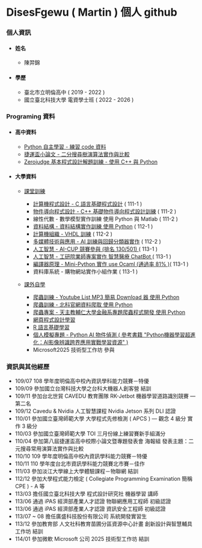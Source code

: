 # DisesFgewu ( Martin ) 個人 github

### 個人資訊

- #### 姓名
  - 陳羿錦
- #### 學歷
  - 臺北市立明倫高中 ( 2019 - 2022 )
  - 國立臺北科技大學 電資學士班 ( 2022 - 2026 )

### Programing 資料

- #### 高中資料

    - [Python 自主學習 - 練習 code 資料]( "https://github.com/Disesfgewu/Self-Projects-Data/tree/master/%E9%AB%98%E4%B8%AD/Python%20%E8%87%AA%E4%B8%BB%E5%AD%B8%E7%BF%92/Code%20%E8%B3%87%E6%96%99" )
    - [捷運盃小論文 - 二分搜尋樹演算法實作與比較]( "https://github.com/Disesfgewu/Self-Projects-Data/tree/master/%E9%AB%98%E4%B8%AD/Python%20%E8%87%AA%E4%B8%BB%E5%AD%B8%E7%BF%92/%E6%8D%B7%E9%81%8B%E7%9B%83%E5%B0%8F%E8%AB%96%E6%96%87" )
    - [Zerojudge 基本程式設計解題訓練 - 使用 C++ 與 Python ]( "https://github.com/Disesfgewu/Self-Projects-Data/tree/master/%E9%AB%98%E4%B8%AD/%E8%A7%A3%E9%A1%8C/zerojudge/Code" )

- #### 大學資料

    - [課堂訓練]( "https://github.com/Disesfgewu/Self-Projects-Data/tree/master/%E5%A4%A7%E5%AD%B8/%E7%A8%8B%E5%BC%8F%E8%A8%AD%E8%A8%88/%E8%AA%B2%E5%A0%82%E8%A8%93%E7%B7%B4" )
      - [計算機程式設計 - C 語言基礎程式設計]( "https://github.com/Disesfgewu/Self-Projects-Data/tree/master/%E5%A4%A7%E5%AD%B8/%E7%A8%8B%E5%BC%8F%E8%A8%AD%E8%A8%88/%E8%AA%B2%E5%A0%82%E8%A8%93%E7%B7%B4/%E8%A8%88%E7%AE%97%E6%A9%9F%E7%A8%8B%E5%BC%8F%E8%A8%AD%E8%A8%88" ) ( 111-1 )
      - [物件導向程式設計 - C++ 基礎物件導向程式設計訓練]( "https://github.com/Disesfgewu/Self-Projects-Data/tree/master/%E5%A4%A7%E5%AD%B8/%E7%A8%8B%E5%BC%8F%E8%A8%AD%E8%A8%88/%E8%AA%B2%E5%A0%82%E8%A8%93%E7%B7%B4/%E7%89%A9%E4%BB%B6%E5%B0%8E%E5%90%91%E7%A8%8B%E5%BC%8F%E8%A8%AD%E8%A8%88" ) ( 111-2 )
      - 線性代數 - 數學模型實作訓練 使用 Python 與 Matlab ( 111-2 )
      - [資料結構 - 資料結構實作訓練 使用 Python]( "https://github.com/Disesfgewu/Self-Projects-Data/tree/master/%E5%A4%A7%E5%AD%B8/%E7%A8%8B%E5%BC%8F%E8%A8%AD%E8%A8%88/%E8%AA%B2%E5%A0%82%E8%A8%93%E7%B7%B4/%E8%B3%87%E6%96%99%E7%B5%90%E6%A7%8B" ) ( 112-1 )
      - [計算機組織 - VHDL 訓練]("https://github.com/Disesfgewu/Self-Projects-Data/tree/master/%E5%A4%A7%E5%AD%B8/%E7%A8%8B%E5%BC%8F%E8%A8%AD%E8%A8%88/%E8%AA%B2%E5%A0%82%E8%A8%93%E7%B7%B4/%E8%A8%88%E7%AE%97%E6%A9%9F%E7%B5%84%E7%B9%94/VHDL") ( 112-2 )
      - [多媒體技術與應用 - AI 訓練與回歸分類器實作]("https://github.com/Disesfgewu/Self-Projects-Data/tree/master/%E5%A4%A7%E5%AD%B8/%E7%A8%8B%E5%BC%8F%E8%A8%AD%E8%A8%88/%E8%AA%B2%E5%A0%82%E8%A8%93%E7%B7%B4/%E5%A4%9A%E5%AA%92%E9%AB%94%E6%8A%80%E8%A1%93%E8%88%87%E6%87%89%E7%94%A8") ( 112-2 ) 
      - [人工智慧 - AI-CUP 競賽參與 (排名 130/501) ]("https://github.com/Disesfgewu/Project/tree/martin") ( 113-1 )
      - [人工智慧 - 工研院業師專案實作 智慧醫療 ChatBot ]("https://github.com/Disesfgewu/Self-Projects-Data/tree/master/%E5%A4%A7%E5%AD%B8/%E7%A8%8B%E5%BC%8F%E8%A8%AD%E8%A8%88/%E8%AA%B2%E5%A0%82%E8%A8%93%E7%B7%B4/%E4%BA%BA%E5%B7%A5%E6%99%BA%E6%85%A7/%E5%B7%A5%E7%A0%94%E9%99%A2%E6%A5%AD%E5%B8%AB%E5%B0%88%E6%A1%88/chatbot")( 113-1 )
      - [編譯器原理 - Mini-Python 實作 use Ocaml (通過率 81% )]("https://github.com/Disesfgewu/Self-Projects-Data/tree/master/%E5%A4%A7%E5%AD%B8/%E7%A8%8B%E5%BC%8F%E8%A8%AD%E8%A8%88/%E8%AA%B2%E5%A0%82%E8%A8%93%E7%B7%B4/%E7%B7%A8%E8%AD%AF%E5%99%A8%E5%8E%9F%E7%90%86/Project")( 113-1 )
      - 資料庫系統 - 購物網站實作小組作業 ( 113-1 )

    - [課外自學]( "https://github.com/Disesfgewu/Self-Projects-Data/tree/master/%E5%A4%A7%E5%AD%B8/%E7%A8%8B%E5%BC%8F%E8%A8%AD%E8%A8%88/%E8%AA%B2%E5%A4%96%E8%87%AA%E5%AD%B8" )
      - [爬蟲訓練 - Youtube List MP3 簡易 Download 器 使用 Python]( "https://github.com/Disesfgewu/Self-Projects-Data/tree/master/%E5%A4%A7%E5%AD%B8/%E7%A8%8B%E5%BC%8F%E8%A8%AD%E8%A8%88/%E8%AA%B2%E5%A4%96%E8%87%AA%E5%AD%B8/%E7%88%AC%E8%9F%B2%E8%A8%93%E7%B7%B4%20-%20Youtube%20MP3%20download%20%E7%89%A9%E4%BB%B6%E5%AF%A6%E4%BD%9C/src" )
      - [爬蟲訓練 - 北科官網資料爬取 使用 Python]( "https://github.com/Disesfgewu/Self-Projects-Data/tree/master/%E5%A4%A7%E5%AD%B8/%E7%A8%8B%E5%BC%8F%E8%A8%AD%E8%A8%88/%E8%AA%B2%E5%A4%96%E8%87%AA%E5%AD%B8/%E7%88%AC%E8%9F%B2%E8%A8%93%E7%B7%B4%20-%20%E5%8C%97%E7%A7%91%E5%AE%98%E7%B6%B2%E8%B3%87%E6%96%99" )
      - [爬蟲專案 - 天主教輔仁大學金融系專題爬蟲程式開發 使用 Python]( "https://github.com/Disesfgewu/Self-Projects-Data/tree/master/%E5%A4%A7%E5%AD%B8/%E7%A8%8B%E5%BC%8F%E8%A8%AD%E8%A8%88/%E8%AA%B2%E5%A4%96%E8%87%AA%E5%AD%B8/%E5%8D%94%E7%99%BC%E5%B0%88%E6%A1%88%20-%20%E8%BC%94%E5%A4%A7%E9%87%91%E8%9E%8D" )
      - [網頁程式設計學習]( "https://github.com/Disesfgewu/Self-Projects-Data/tree/master/%E5%A4%A7%E5%AD%B8/%E7%A8%8B%E5%BC%8F%E8%A8%AD%E8%A8%88/%E8%AA%B2%E5%A4%96%E8%87%AA%E5%AD%B8/%E7%B6%B2%E9%A0%81%E5%9F%BA%E7%A4%8E%E7%A8%8B%E5%BC%8F%E8%A8%AD%E8%A8%88%20-%20%E5%AD%B8%E7%BF%92" )
      - [R 語言基礎學習]( "https://github.com/Disesfgewu/Self-Projects-Data/tree/master/%E5%A4%A7%E5%AD%B8/%E7%A8%8B%E5%BC%8F%E8%A8%AD%E8%A8%88/%E8%AA%B2%E5%A4%96%E8%87%AA%E5%AD%B8/R%20%E8%AA%9E%E8%A8%80%E5%9F%BA%E7%A4%8E%20-%20%E5%AD%B8%E7%BF%92" )
      - [個人模擬專題 - Python AI 物件偵測 ( 參考書籍 "Python機器學習超進化：AI影像辨識跨界應用實戰學習資源" ) ]( "https://github.com/Disesfgewu/Self-Projects-Data/tree/master/%E5%A4%A7%E5%AD%B8/%E7%A8%8B%E5%BC%8F%E8%A8%AD%E8%A8%88/%E8%AA%B2%E5%A4%96%E8%87%AA%E5%AD%B8/Python%20AI%20%E7%89%A9%E4%BB%B6%E5%81%B5%E6%B8%AC%E8%88%87%20Haar%20%E7%89%B9%E5%BE%B5%E6%A8%A1%E5%9E%8B%E6%A8%A1%E6%93%AC%E5%B0%88%E9%A1%8C%E5%AF%A6%E4%BD%9C" )
      - Microsoft2025 技術型工作坊 參與
### 資訊與其他經歷

- 109/07	108 學年度明倫高中校內資訊學科能力競賽－特優
- 109/09	參加國立台灣科技大學之台科大機器人創客營 結訓
- 109/11	參加台北世貿 CAVEDU 教育團隊 RK-Jetbot 機器學習道路識別競賽 — 第二名
- 109/12	Cavedu & Nvidia 人工智慧課程 Nvidia Jetson 系列 DLI 認證
- 110/01	參加國立臺灣師範大學 大學程式先修檢測 ( APCS ) — 觀念 4 級分 實作 3 級分
- 110/03	參加國立臺灣師範大學 TOI 三月份線上練習賽新手組滿分
- 110/04	參加第八屆捷運盃高中校際小論文暨專題發表會 海報組 發表主題：二元搜尋常用演算法實作與比較
- 110/10	109 學年度明倫高中校內資訊學科能力競賽－特優
- 110/11	110 學年度台北市資訊學科能力競賽北市賽－佳作
- 111/03	參加淡江大學線上大學體驗課程－物聯網 結訓
- 112/12  參加大學程式能力檢定 ( Collegiate Programming Examination 簡稱 CPE ) - A 等
- 113/03  擔任國立臺北科技大學 程式設計研究社 機器學習 講師
- 113/06  通過 iPAS 經濟部產業人才認證 物聯網應用工程師 初級認證
- 113/06  通過 iPAS 經濟部產業人才認證 資訊安全工程師 初級認證
- 113/07 ~ 08 擔任廣盛科技股份有限公司 系統開發實習生
- 113/12  參加教育部 人文社科教育苗圃分區資源中心計畫 創新設計與智慧輔具工作坊 結訓
- 114/01  參加微軟 Microsoft 公司 2025 技術型工作坊 結訓
